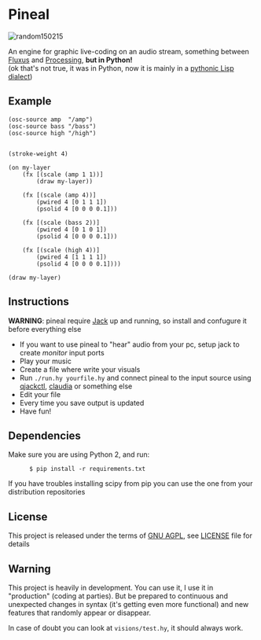Pineal
======

![random150215](http://i.imgur.com/dGbEcQi.png)

An engine for graphic live-coding on an audio stream, something between
[Fluxus](http://www.pawfal.org/fluxus/) and [Processing](https://processing.org/),
__but in Python!__  
(ok that's not true, it was in Python, now it is mainly in a
[pythonic Lisp dialect](http://hylang.org))


Example
-------

```hy
(osc-source amp  "/amp")
(osc-source bass "/bass")
(osc-source high "/high")


(stroke-weight 4)

(on my-layer
    (fx [(scale (amp 1 1))]
        (draw my-layer))

    (fx [(scale (amp 4))]
        (pwired 4 [0 1 1 1])
        (psolid 4 [0 0 0 0.1]))

    (fx [(scale (bass 2))]
        (pwired 4 [0 1 0 1])
        (psolid 4 [0 0 0 0.1]))

    (fx [(scale (high 4))]
        (pwired 4 [1 1 1 1])
        (psolid 4 [0 0 0 0.1])))

(draw my-layer)
```


Instructions
------------
**WARNING**: pineal require [Jack](http://www.jackaudio.org/) up and running, so
install and confugure it before everything else
* If you want to use pineal to "hear" audio from your pc, setup jack to create
  _monitor_ input ports
* Play your music
* Create a file where write your visuals
* Run `./run.hy yourfile.hy` and connect pineal to the input source using
  [qjackctl](http://qjackctl.sourceforge.net/),
  [claudia](http://kxstudio.linuxaudio.org/Applications:Claudia) or something else
* Edit your file
* Every time you save output is updated
* Have fun!


Dependencies
------------
Make sure you are using Python 2, and run:
```
      $ pip install -r requirements.txt
```
If you have troubles installing scipy from pip you can use the one from your
distribution repositories


License
-------
This project is released under the terms of [GNU AGPL](http://www.gnu.org/licenses/agpl-3.0.html), see [LICENSE](LICENSE) file for details


Warning
-------
This project is heavily in development. You can use it, I use it in "production"
(coding at parties). But be prepared to continuous and unexpected changes in
syntax (it's getting even more functional) and new features that randomly appear
or disappear.

In case of doubt you can look at `visions/test.hy`, it should always work.
